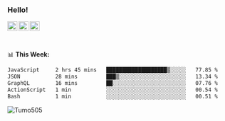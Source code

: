 ### Hello!
<a href="https://www.facebook.com/tumo.kgosiyame">
  <img align="left" alt="Tumo kgosiyame" width="22px" src="https://img.icons8.com/fluency/344/facebook-new.png" />
</a>
<a href="https://twitter.com/Tumo505">
  <img align="left" alt="Tumo kgosiyame | Twitter" width="22px" src="https://img.icons8.com/color/344/twitter.png" />
</a>
<a href="https://www.linkedin.com/in/tumo-kgosiyame-23a696168/">
  <img align="left" alt="Tumo kgosiyame | Linkedin" width="22px" src="https://img.icons8.com/color/344/linkedin-circled.png" />
</a>

<br/>
<br/>
<br/>

📊 **This  Week:**

<!--START_SECTION:waka-->

```txt
JavaScript     2 hrs 45 mins   ███████████████████▒░░░░░   77.85 %
JSON           28 mins         ███▒░░░░░░░░░░░░░░░░░░░░░   13.34 %
GraphQL        16 mins         ██░░░░░░░░░░░░░░░░░░░░░░░   07.76 %
ActionScript   1 min           ░░░░░░░░░░░░░░░░░░░░░░░░░   00.54 %
Bash           1 min           ░░░░░░░░░░░░░░░░░░░░░░░░░   00.51 %
```

<!--END_SECTION:waka-->

 <img align="left" src="https://github-readme-stats.vercel.app/api?username=Tumo505&show_icons=true&theme=gotham" alt="Tumo505" />


